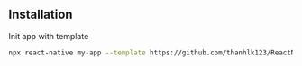 ## Installation

Init app with template

```bash
npx react-native my-app --template https://github.com/thanhlk123/ReactNativeTemplate.git
```
